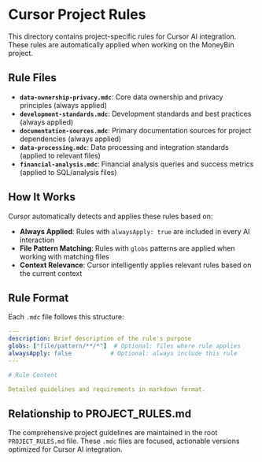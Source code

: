# Cursor Project Rules

This directory contains project-specific rules for Cursor AI integration. These rules are automatically applied when working on the MoneyBin project.

## Rule Files

- **`data-ownership-privacy.mdc`**: Core data ownership and privacy principles (always applied)
- **`development-standards.mdc`**: Development standards and best practices (always applied)
- **`documentation-sources.mdc`**: Primary documentation sources for project dependencies (always applied)
- **`data-processing.mdc`**: Data processing and integration standards (applied to relevant files)
- **`financial-analysis.mdc`**: Financial analysis queries and success metrics (applied to SQL/analysis files)

## How It Works

Cursor automatically detects and applies these rules based on:

- **Always Applied**: Rules with `alwaysApply: true` are included in every AI interaction
- **File Pattern Matching**: Rules with `globs` patterns are applied when working with matching files
- **Context Relevance**: Cursor intelligently applies relevant rules based on the current context

## Rule Format

Each `.mdc` file follows this structure:

```yaml
---
description: Brief description of the rule's purpose
globs: ["file/pattern/**/*"]  # Optional: files where rule applies
alwaysApply: false           # Optional: always include this rule
---

# Rule Content

Detailed guidelines and requirements in markdown format.
```

## Relationship to PROJECT_RULES.md

The comprehensive project guidelines are maintained in the root `PROJECT_RULES.md` file. These `.mdc` files are focused, actionable versions optimized for Cursor AI integration.
